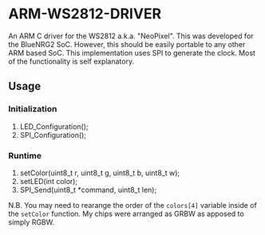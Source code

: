 # ARM-WS2812-DRIVER
An ARM C driver for the WS2812 a.k.a. "NeoPixel". 
This was developed for the BlueNRG2 SoC. However, this should be easily portable to any other ARM based SoC.
This implementation uses SPI to generate the clock. Most of the functionality is self explanatory. 

## Usage

### Initialization
1. LED_Configuration();
2. SPI_Configuration();

### Runtime
1. setColor(uint8_t r, uint8_t g, uint8_t b, uint8_t w);
2. setLED(int color);
3. SPI_Send(uint8_t *command, uint8_t len);



N.B. You may need to rearange the order of the `colors[4]` variable inside of the `setColor` function.
My chips were arranged as GRBW as apposed to simply RGBW.
